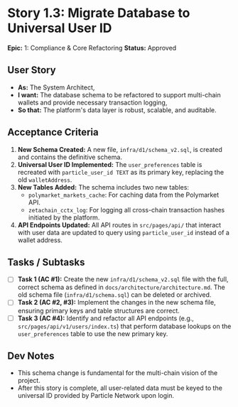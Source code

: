 # Story 1.3: Migrate Database to Universal User ID

**Epic:** 1: Compliance & Core Refactoring
**Status:** Approved

## User Story

- **As:** The System Architect,
- **I want:** The database schema to be refactored to support multi-chain wallets and provide necessary transaction logging,
- **So that:** The platform's data layer is robust, scalable, and auditable.

## Acceptance Criteria

1.  **New Schema Created:** A new file, `infra/d1/schema_v2.sql`, is created and contains the definitive schema.
2.  **Universal User ID Implemented:** The `user_preferences` table is recreated with `particle_user_id TEXT` as its primary key, replacing the old `walletAddress`.
3.  **New Tables Added:** The schema includes two new tables:
    - `polymarket_markets_cache`: For caching data from the Polymarket API.
    - `zetachain_cctx_log`: For logging all cross-chain transaction hashes initiated by the platform.
4.  **API Endpoints Updated:** All API routes in `src/pages/api/` that interact with user data are updated to query using `particle_user_id` instead of a wallet address.

## Tasks / Subtasks

- [ ] **Task 1 (AC #1):** Create the new `infra/d1/schema_v2.sql` file with the full, correct schema as defined in `docs/architecture/architecture.md`. The old schema file (`infra/d1/schema.sql`) can be deleted or archived.
- [ ] **Task 2 (AC #2, #3):** Implement the changes in the new schema file, ensuring primary keys and table structures are correct.
- [ ] **Task 3 (AC #4):** Identify and refactor all API endpoints (e.g., `src/pages/api/v1/users/index.ts`) that perform database lookups on the `user_preferences` table to use the new primary key.

## Dev Notes

- This schema change is fundamental for the multi-chain vision of the project.
- After this story is complete, all user-related data must be keyed to the universal ID provided by Particle Network upon login.
